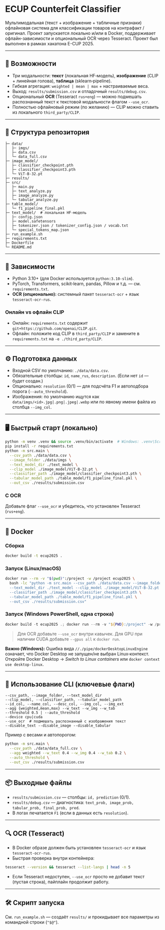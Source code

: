 # ECUP Counterfeit Classifier

Мультимодальная (текст + изображение + табличные признаки) офлайновая система для классификации товаров на контрафакт / оригинал. Проект запускается локально и/или в Docker, поддерживает офлайн-зависимости и опциональный OCR через Tesseract.
Проект был выполнен в рамках хакатона E-CUP 2025.

---

## 🚀 Возможности

* Три модальности: **текст** (локальная HF‑модель), **изображение** (CLIP + линейная голова), **таблица** (sklearn‑pipeline).
* Гибкая агрегация: `weighted | mean | max` + настраиваемые веса.
* Выход: `results/submission.csv` и отладочный `results/debug.csv`.
* Опциональный **OCR** (Tesseract `rus+eng`) — можно подмешать распознанный текст к текстовой модальности флагом `--use_ocr`.
* Полностью офлайновый режим (по желанию) — CLIP можно ставить из локального `third_party/CLIP`.

---

## 📁 Структура репозитория

```
├─ data/
│  ├─ imgs/
│  ├─ data.csv
│  └─ data_full.csv
├─ image_model/
│  ├─ classifier_checkpoint.pth
│  ├─ classifier_checkpoint3.pth
│  └─ ViT-B-32.pt
├─ results/
├─ src/
│  ├─ main.py
│  ├─ text_analyze.py
│  ├─ image_analyze.py
│  └─ tabular_analyze.py
├─ table_model/
│  └─ f1_pipeline_final.pkl
├─ text_model/  # локальная HF-модель
│  ├─ config.json
│  ├─ model.safetensors
│  ├─ tokenizer.json / tokenizer_config.json / vocab.txt
│  └─ special_tokens_map.json
├─ run_example.sh
├─ requirements.txt
├─ Dockerfile
└─ README.md
```

---

## 🔧 Зависимости

* Python 3.10+ (для Docker используется `python:3.10-slim`).
* PyTorch, Transformers, scikit‑learn, pandas, Pillow и т.д. — см. `requirements.txt`.
* **OCR (опционально):** системный пакет `tesseract-ocr` + язык `tesseract-ocr-rus`.

### Онлайн vs офлайн CLIP

* Онлайн: `requirements.txt` содержит `git+https://github.com/openai/CLIP.git`.
* Офлайн: положите код CLIP в `third_party/CLIP` и замените в `requirements.txt` на `-e ./third_party/CLIP`.

---

## ⚙️ Подготовка данных

* Входной CSV по умолчанию: `./data/data.csv`.
* Обязательные столбцы: `id`, `name_rus`, `description`. (Если нет `id` — будет создан.)
* Опционально: `resolution` (0/1) — для подсчёта F1 и автоподбора порога (`--auto_threshold`).
* Изображения: по умолчанию ищутся как `data/imgs/<id>.jpg|.png|.jpeg|.webp` или по явному имени файла из столбца `--img_col`.

---

## 🖥️ Быстрый старт (локально)

```bash
python -m venv .venv && source .venv/bin/activate  # Windows: .venv\Scripts\activate
pip install -r requirements.txt
python -m src.main \
  --csv_path ./data/data.csv \
  --image_folder ./data/imgs \
  --text_model_dir ./text_model \
  --clip_model ./image_model/ViT-B-32.pt \
  --classifier_path ./image_model/classifier_checkpoint3.pth \
  --tabular_model_path ./table_model/f1_pipeline_final.pkl \
  --out_csv ./results/submission.csv
```

### С OCR

Добавьте флаг `--use_ocr` и убедитесь, что установлен Tesseract (`rus+eng`).

---

## 🐳 Docker

### Сборка

```bash
docker build -t ecup2025 .
```

### Запуск (Linux/macOS)

```bash
docker run --rm -v "$(pwd)":/project -w /project ecup2025 \
  bash -lc "python -m src.main --csv_path ./data/data.csv --image_folder ./data/imgs \
  --text_model_dir ./text_model --clip_model ./image_model/ViT-B-32.pt \
  --classifier_path ./image_model/classifier_checkpoint3.pth \
  --tabular_model_path ./table_model/f1_pipeline_final.pkl \
  --out_csv ./results/submission.csv"
```

### Запуск (Windows PowerShell, одна строка)

```powershell
docker build -t ecup2025 .; docker run --rm -v "${PWD}:/project" -w /project ecup2025 bash -lc "python -m src.main --csv_path ./data/data.csv --image_folder ./data/imgs --text_model_dir ./text_model --clip_model ./image_model/ViT-B-32.pt --classifier_path ./image_model/classifier_checkpoint3.pth --tabular_model_path ./table_model/f1_pipeline_final.pkl --out_csv ./results/submission.csv"
```

> Для OCR добавьте `--use_ocr` внутри кавычек. Для GPU при наличии CUDA добавьте `--gpus all` к `docker run`.

**Важно (Windows):** Ошибка вида `//./pipe/dockerDesktopLinuxEngine` означает, что Docker Desktop не запущен/не выбран Linux‑контекст. Откройте Docker Desktop → *Switch to Linux containers* или `docker context use desktop-linux`.

---

## 🧪 Использование CLI (ключевые флаги)

```text
--csv_path, --image_folder, --text_model_dir
--clip_model, --classifier_path, --tabular_model_path
--id_col, --name_col, --desc_col, --img_col, --img_ext
--agg {weighted,mean,max} --w_text --w_img --w_tab
--threshold 0.5 | --auto_threshold
--device cpu|cuda
--use_ocr  # подмешать распознанный с изображения текст
--disable_text --disable_image --disable_tabular
```

Пример с весами и автопорогом:

```bash
python -m src.main \
  --csv_path ./data/data_full.csv \
  --agg weighted --w_text 0.4 --w_img 0.4 --w_tab 0.2 \
  --auto_threshold \
  --out_csv ./results/submission.csv
```

---

## 📦 Выходные файлы

* `results/submission.csv` — столбцы: `id, prediction` (0/1).
* `results/debug.csv` — диагностика: `text_prob, image_prob, tabular_prob, final_prob, pred`.
* В логах печатается `F1` (если в данных есть `resolution`).

---

## 🔍 OCR (Tesseract)

* В Docker образе должен быть установлен `tesseract-ocr` и язык `tesseract-ocr-rus`.
* Быстрая проверка внутри контейнера:

```bash
tesseract --version && tesseract --list-langs | head -n 5
```

* Если Tesseract недоступен, `--use_ocr` просто не добавит текст (пустая строка), пайплайн продолжит работу.

---

## 🛠️ Скрипт запуска

См. `run_example.sh` — создаёт `results/` и прокидывает все параметры из командной строки (`"$@"`).
